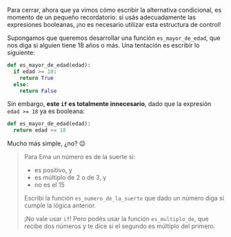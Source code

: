 Para cerrar, ahora que ya vimos cómo escribir la alternativa condicional, es momento de un pequeño recordatorio:
si usás adecuadamente las expresiones booleanas, ¡no es necesario utilizar esta estructura de control!

Supongamos que queremos desarrollar una función `es_mayor_de_edad`, que nos diga si alguien tiene
18 años o más. Una tentación es escribir lo siguiente:

```python
def es_mayor_de_edad(edad):
  if edad >= 18:
    return True
  else:
    return False
```

Sin embargo, **este `if` es totalmente innecesario**, dado que la expresión `edad >= 18` ya es booleana:

```python
def es_mayor_de_edad(edad):
  return edad >= 18
```

Mucho más simple, ¿no? :wink:

> Para Ema un número es de la suerte si:
>
> * es positivo, y
> * es múltiplo de 2 o de 3, y
> * no es el 15
>
> Escribí la función `es_numero_de_la_suerte` que dado un número diga si cumple la lógica anterior.
>
> ¡No vale usar `if`! Pero podés usar la función `es_multiplo_de`, que recibe dos números y te dice si el segundo es múltiplo del primero.

